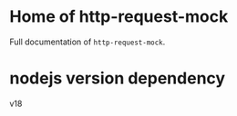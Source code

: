 # Home of http-request-mock


Full documentation of `http-request-mock`.


# nodejs version dependency

v18
